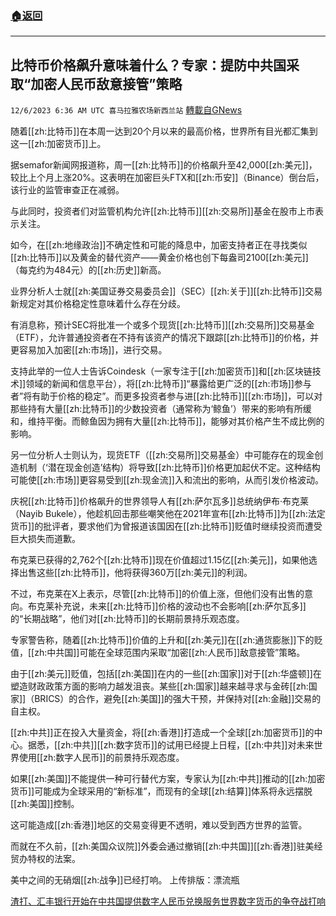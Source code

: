 ###  [:house:返回](README.md)
---


## 比特币价格飙升意味着什么？专家：提防中共国采取“加密人民币敌意接管”策略
`12/6/2023 6:36 AM UTC 喜马拉雅农场新西兰站` [轉載自GNews](https://gnews.org/articles/2076719)

随着[[zh:比特币]]在本周一达到20个月以来的最高价格，世界所有目光都汇集到这一[[zh:加密货币]]上。

据semafor新闻网报道称，周一[[zh:比特币]]的价格飙升至42,000[[zh:美元]]，较比上个月上涨20%。这表明在加密巨头FTX和[[zh:币安]]（Binance）倒台后，该行业的监管审查正在减弱。

与此同时，投资者们对监管机构允许[[zh:比特币]][[zh:交易所]]基金在股市上市表示关注。

如今，在[[zh:地缘政治]]不确定性和可能的降息中，加密支持者正在寻找类似[[zh:比特币]]以及黄金的替代资产——黄金价格也创下每盎司2100[[zh:美元]]（每克约为484元）的[[zh:历史]]新高。

业界分析人士就[[zh:美国证券交易委员会]]（SEC）[[zh:关于]][[zh:比特币]]交易新规定对其价格稳定性意味着什么存在分歧。

有消息称，预计SEC将批准一个或多个现货[[zh:比特币]][[zh:交易所]]交易基金（ETF），允许普通投资者在不持有该资产的情况下跟踪[[zh:比特币]]的价格，并更容易加入加密[[zh:市场]]，进行交易。

支持此举的一位人士告诉Coindesk（一家专注于[[zh:加密货币]]和[[zh:区块链技术]]领域的新闻和信息平台），将[[zh:比特币]]“暴露给更广泛的[[zh:市场]]参与者”将有助于价格的稳定”。而更多投资者参与进[[zh:比特币]][[zh:市场]]，可以对那些持有大量[[zh:比特币]]的少数投资者（通常称为‘鲸鱼’）带来的影响有所缓和，维持平衡。而鲸鱼因为拥有大量[[zh:比特币]]，能够对其价格产生不成比例的影响。

另一位分析人士则认为，现货ETF（[[zh:交易所]]交易基金）中可能存在的现金创造机制（‘潜在现金创造’结构）将导致[[zh:比特币]]价格更加起伏不定。这种结构可能使[[zh:市场]]更容易受到[[zh:现金流]]入和流出的影响，从而引发价格波动。

庆祝[[zh:比特币]]价格飙升的世界领导人有[[zh:萨尔瓦多]]总统纳伊布·布克莱（Nayib Bukele），他趁机回击那些嘲笑他在2021年宣布[[zh:比特币]]为[[zh:法定货币]]的批评者，要求他们为曾报道该国因在[[zh:比特币]]贬值时继续投资而遭受巨大损失而道歉。

布克莱已获得的2,762个[[zh:比特币]]现在价值超过1.15亿[[zh:美元]]，如果他选择出售这些[[zh:比特币]]，他将获得360万[[zh:美元]]的利润。

不过，布克莱在X上表示，尽管[[zh:比特币]]的价值上涨，但他们没有出售的意向。布克莱补充说，未来[[zh:比特币]]价格的波动也不会影响[[zh:萨尔瓦多]]的“长期战略”，他们对[[zh:比特币]]的长期前景持乐观态度。

专家警告称，随着[[zh:比特币]]价值的上升和[[zh:美元]]在[[zh:通货膨胀]]下的贬值，[[zh:中共国]]可能在全球范围内采取“加密[[zh:人民币]]敌意接管”策略。

由于[[zh:美元]]贬值，包括[[zh:美国]]在内的一些[[zh:国家]]对于[[zh:华盛顿]]在塑造财政政策方面的影响力越发沮丧。某些[[zh:国家]]越来越寻求与金砖[[zh:国家]]（BRICS）的合作，避免[[zh:美国]]的强大干预，并保持对[[zh:金融]]交易的自主权。

[[zh:中共]]正在投入大量资金，将[[zh:香港]]打造成一个全球[[zh:加密货币]]的中心。据悉，[[zh:中共]][[zh:数字货币]]的试用已经提上日程，[[zh:中共]]对未来世界使用[[zh:数字人民币]]的前景持乐观态度。

如果[[zh:美国]]不能提供一种可行替代方案，专家认为[[zh:中共]]推动的[[zh:加密货币]]可能成为全球采用的“新标准”，而现有的全球[[zh:结算]]体系将永远摆脱[[zh:美国]]控制。

这可能造成[[zh:香港]]地区的交易变得更不透明，难以受到西方世界的监管。

而就在不久前，[[zh:美国众议院]]外委会通过撤销[[zh:中共国]][[zh:香港]]驻美经贸办特权的法案。

 美中之间的无硝烟[[zh:战争]]已经打响。
上传排版：漂流瓶

[渣打、汇丰银行开始在中共国提供数字人民币兑换服务世界数字货币的争夺战打响](https://gnews.org/t/SJrAugw)
